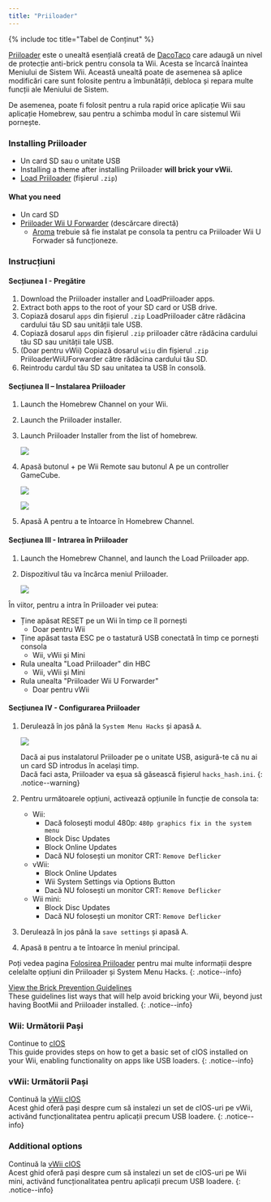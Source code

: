```yaml
---
title: "Priiloader"
---
```


{% include toc title="Tabel de Conținut" %}

[Priiloader](https://github.com/DacoTaco/priiloader) este o unealtă esențială creată de [DacoTaco](https://github.com/DacoTaco) care adaugă un nivel de protecție anti-brick pentru consola ta Wii. Acesta se încarcă înaintea Meniului de Sistem Wii. Această unealtă poate de asemenea să aplice modificări care sunt folosite pentru a îmbunătății, debloca și repara multe funcții ale Meniului de Sistem.

De asemenea, poate fi folosit pentru a rula rapid orice aplicație Wii sau aplicație Homebrew, sau pentru a schimba modul în care sistemul Wii pornește.

### Installing Priiloader

* Un card SD sau o unitate USB
* Installing a theme after installing Priiloader **will brick your vWii.**
* [Load Priiloader](https://oscwii.org/library/app/loadpriiloader) (fișierul `.zip`)

#### What you need

* Un card SD
* [Priiloader Wii U Forwarder](https://github.com/DacoTaco/priiloader/releases/download/0.10.0/PriiloaderWiiUForwarder.zip) (descărcare directă)
    * [Aroma](https://wiiu.hacks.guide/#/aroma/getting-started) trebuie să fie instalat pe consola ta pentru ca Priiloader Wii U Forwader să funcționeze.

### Instrucțiuni

#### Secțiunea I - Pregătire

1. Download the Priiloader installer and LoadPriiloader apps.
1. Extract both apps to the root of your SD card or USB drive.
1. Copiază dosarul `apps` din fișierul `.zip` LoadPriiloader către rădăcina cardului tău SD sau unității tale USB.
1. Copiază dosarul `apps` din fișierul `.zip` priiloader către rădăcina cardului tău SD sau unității tale USB.
1. (Doar pentru vWii) Copiază dosarul `wiiu` din fișierul `.zip` PriiloaderWiiUForwarder către rădăcina cardului tău SD.
1. Reintrodu cardul tău SD sau unitatea ta USB în consolă.

#### Secțiunea II – Instalarea Priiloader

1. Launch the Homebrew Channel on your Wii.
1. Launch the Priiloader installer.
1. Launch Priiloader Installer from the list of homebrew.

    ![](/images/hbc/priiloader-and-loadpriiloader.png)

1. Apasă butonul + pe Wii Remote sau butonul A pe un controller GameCube.

    ![](/images/priiloader/installer.png)

    ![](/images/priiloader/installing.png)

1. Apasă A pentru a te întoarce în Homebrew Channel.

#### Secțiunea III - Intrarea în Priiloader

1. Launch the Homebrew Channel, and launch the Load Priiloader app.
1. Dispozitivul tău va încărca meniul Priiloader.

    ![](/images/priiloader/menu.png)

În viitor, pentru a intra în Priiloader vei putea:

+ Ține apăsat RESET pe un Wii în timp ce îl pornești
    + Doar pentru Wii
+ Ține apăsat tasta ESC pe o tastatură USB conectată în timp ce pornești consola
    + Wii, vWii și Mini
+ Rula unealta "Load Priiloader" din HBC
    + Wii, vWii și Mini
+ Rula unealta "Priiloader Wii U Forwarder"
    + Doar pentru vWii

#### Secțiunea IV - Configurarea Priiloader

1. Derulează în jos până la `System Menu Hacks` și apasă `A`.

    ![](/images/priiloader/menu_hacks.png)

    Dacă ai pus instalatorul Priiloader pe o unitate USB, asigură-te că nu ai un card SD introdus în același timp. <br> Dacă faci asta, Priiloader va eșua să găsească fișierul `hacks_hash.ini`.
    {: .notice--warning}

1. Pentru următoarele opțiuni, activează opțiunile în funcție de consola ta:
    + Wii:
        + Dacă folosești modul 480p: `480p graphics fix in the system menu`
        + Block Disc Updates
        + Block Online Updates
        + Dacă NU folosești un monitor CRT: `Remove Deflicker`
    + vWii:
        + Block Online Updates
        + Wii System Settings via Options Button
        + Dacă NU folosești un monitor CRT: `Remove Deflicker`
    + Wii mini:
        + Block Disc Updates
        + Dacă NU folosești un monitor CRT: `Remove Deflicker`
1. Derulează în jos până la `save settings` și apasă A.
1. Apasă `B` pentru a te întoarce în meniul principal.

Poți vedea pagina [Folosirea Priiloader](priiloader-usage) pentru mai multe informații despre celelalte opțiuni din Priiloader și System Menu Hacks.
{: .notice--info}

[View the Brick Prevention Guidelines](bricks#brick-prevention)<br> These guidelines list ways that will help avoid bricking your Wii, beyond just having BootMii and Priiloader installed.
{: .notice--info}

### Wii: Următorii Pași

Continue to [cIOS](cios)<br> This guide provides steps on how to get a basic set of cIOS installed on your Wii, enabling functionality on apps like USB loaders.
{: .notice--info}

### vWii: Următorii Pași

Continuă la [vWii cIOS](cios-vwii)<br> Acest ghid oferă pași despre cum să instalezi un set de cIOS-uri pe vWii, activând funcționalitatea pentru aplicații precum USB loadere.
{: .notice--info}

### Additional options

Continuă la [vWii cIOS](cios-mini)<br> Acest ghid oferă pași despre cum să instalezi un set de cIOS-uri pe Wii mini, activând funcționalitatea pentru aplicații precum USB loadere.
{: .notice--info}
